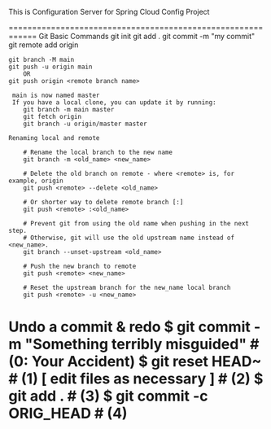 This is Configuration Server for Spring Cloud Config Project

============================================================
Git Basic Commands
	git init
	git add .
	git commit -m "my commit"
	git remote add origin <remote repository URL>
	
	git branch -M main
	git push -u origin main
		OR
	git push origin <remote branch name>
	
	 main is now named master 
	 If you have a local clone, you can update it by running:
		git branch -m main master
		git fetch origin
		git branch -u origin/master master
	
	Renaming local and remote
	
		# Rename the local branch to the new name
		git branch -m <old_name> <new_name>

		# Delete the old branch on remote - where <remote> is, for example, origin
		git push <remote> --delete <old_name>

		# Or shorter way to delete remote branch [:]
		git push <remote> :<old_name>

		# Prevent git from using the old name when pushing in the next step.
		# Otherwise, git will use the old upstream name instead of <new_name>.
		git branch --unset-upstream <old_name>

		# Push the new branch to remote
		git push <remote> <new_name>

		# Reset the upstream branch for the new_name local branch
		git push <remote> -u <new_name>

Undo a commit & redo
	$ git commit -m "Something terribly misguided" # (0: Your Accident)
	$ git reset HEAD~                              # (1)
	[ edit files as necessary ]                    # (2)
	$ git add .                                    # (3)
	$ git commit -c ORIG_HEAD                      # (4)
============================================================
